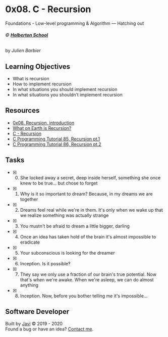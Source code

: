 # 0x08. C - Recursion
Foundations - Low-level programming & Algorithm ― Hatching out

###### :copyright: **[Holberton School](https://www.holbertonschool.com/)**
by _Julien Barbier_

## Learning Objectives
* What is recursion
* How to implement recursion
* In what situations you should implement recursion
* In what situations you shouldn’t implement recursion 

## Resources
* [0x08. Recursion, introduction](https://docs.google.com/presentation/d/1YZJZnrPuu1BGicyO9CRUUiEYSR7iFuPTEHlEjNkr3Hc/edit#slide=id.p)
* [What on Earth is Recursion?](https://www.youtube.com/watch?v=Mv9NEXX1VHc)
* [C - Recursion](https://www.tutorialspoint.com/cprogramming/c_recursion.htm)
* [C Programming Tutorial 85, Recursion pt.1](https://www.youtube.com/watch?v=XGxbXMP6k8k)
* [C Programming Tutorial 86, Recursion pt.2](https://www.youtube.com/watch?v=7XiIS6HobNs)

## Tasks
* [x] 0. She locked away a secret, deep inside herself, something she once knew to be true... but chose to forget
* [x] 1. Why is it so important to dream? Because, in my dreams we are together
* [x] 2. Dreams feel real while we're in them. It's only when we wake up that we realize something was actually strange
* [x] 3. You mustn't be afraid to dream a little bigger, darling
* [x] 4. Once an idea has taken hold of the brain it's almost impossible to eradicate
* [x] 5. Your subconscious is looking for the dreamer
* [x] 6. Inception. Is it possible?
* [x] 7. They say we only use a fraction of our brain's true potential. Now that's when we're awake. When we're asleep, we can do almost anything
* [x] 8. Inception. Now, before you bother telling me it's impossible...

## Software Developer
Built by [Javi](https://github.com/javi0b01) :copyright: 2019 - 2020  
Found a bug or have an idea? [Contact me](https://www.linkedin.com/in/javi0b01/).
